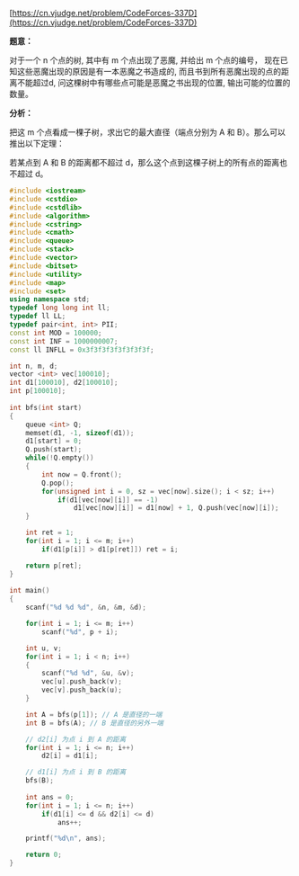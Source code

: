 [https://cn.vjudge.net/problem/CodeForces-337D](https://cn.vjudge.net/problem/CodeForces-337D)

**题意：**

对于一个 n 个点的树, 其中有 m 个点出现了恶魔, 并给出 m 个点的编号，
现在已知这些恶魔出现的原因是有一本恶魔之书造成的, 而且书到所有恶魔出现的点的距离不能超过d, 
问这棵树中有哪些点可能是恶魔之书出现的位置, 输出可能的位置的数量。

**分析：**

把这 m 个点看成一棵子树，求出它的最大直径（端点分别为 A 和 B）。那么可以推出以下定理：

若某点到 A 和 B 的距离都不超过 d，那么这个点到这棵子树上的所有点的距离也不超过 d。

```c++
#include <iostream>
#include <cstdio>
#include <cstdlib>
#include <algorithm>
#include <cstring>
#include <cmath>
#include <queue>
#include <stack>
#include <vector>
#include <bitset>
#include <utility>
#include <map>
#include <set>
using namespace std;
typedef long long int ll;
typedef ll LL;
typedef pair<int, int> PII;
const int MOD = 100000;
const int INF = 1000000007;
const ll INFLL = 0x3f3f3f3f3f3f3f3f;

int n, m, d;  
vector <int> vec[100010];  
int d1[100010], d2[100010];  
int p[100010];  
  
int bfs(int start)  
{  
    queue <int> Q;  
    memset(d1, -1, sizeof(d1));  
    d1[start] = 0;  
    Q.push(start);  
    while(!Q.empty())  
    {  
        int now = Q.front();  
        Q.pop();  
        for(unsigned int i = 0, sz = vec[now].size(); i < sz; i++)  
            if(d1[vec[now][i]] == -1)  
                d1[vec[now][i]] = d1[now] + 1, Q.push(vec[now][i]);  
    }  

    int ret = 1;  
    for(int i = 1; i <= m; i++)  
        if(d1[p[i]] > d1[p[ret]]) ret = i;  

    return p[ret];  
}  
  
int main()  
{  
	scanf("%d %d %d", &n, &m, &d);

    for(int i = 1; i <= m; i++)  
        scanf("%d", p + i);

    int u, v;
    for(int i = 1; i < n; i++)
    {  
        scanf("%d %d", &u, &v);  
        vec[u].push_back(v);  
        vec[v].push_back(u);  
    }

    int A = bfs(p[1]); // A 是直径的一端
    int B = bfs(A); // B 是直径的另外一端

	// d2[i] 为点 i 到 A 的距离
    for(int i = 1; i <= n; i++)
        d2[i] = d1[i];

	// d1[i] 为点 i 到 B 的距离  
    bfs(B);  
    
    int ans = 0;  
    for(int i = 1; i <= n; i++)  
        if(d1[i] <= d && d2[i] <= d)  
            ans++;

    printf("%d\n", ans);

    return 0;  
}  
```
